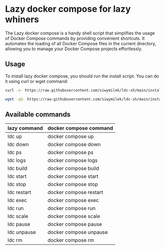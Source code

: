 # Lazy docker compose for lazy whiners

The Lazy docker compose is a handy shell script that simplifies the usage of Docker Compose commands by providing convenient shortcuts. It automates the loading of all Docker Compose files in the current directory, allowing you to manage your Docker Compose projects effortlessly.

## Usage

To install lazy docker compose, you should run the install script. You can do it using curl or wget command:
```bash
curl -o- https://raw.githubusercontent.com/siwymilek/ldc-sh/main/install.sh | bash
```

```bash
wget -qO- https://raw.githubusercontent.com/siwymilek/ldc-sh/main/install.sh | bash`
```

## Available commands

| lazy command | docker compose command |
|--------------|------------------------|
| ldc up       | docker compose up      |
| ldc down     | docker compose down    |
| ldc ps       | docker compose ps      |
| ldc logs     | docker compose logs    |
| ldc build    | docker compose build   |
| ldc start    | docker compose start   |
| ldc stop     | docker compose stop    |
| ldc restart  | docker compose restart |
| ldc exec     | docker compose exec    |
| ldc run      | docker compose run     |
| ldc scale    | docker compose scale   |
| ldc pause    | docker compose pause   |
| ldc unpause  | docker compose unpause |
| ldc rm       | docker compose rm      |

